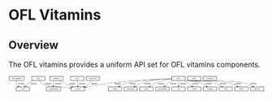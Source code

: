 # OFL Vitamins

## Overview

The OFL vitamins provides a uniform API set for OFL vitamins components.

![core dependencies](docs/dependencies.svg)

